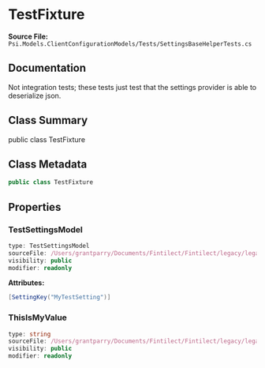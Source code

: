 # TestFixture

**Source File:** `Psi.Models.ClientConfigurationModels/Tests/SettingsBaseHelperTests.cs`

## Documentation

Not integration tests; these tests just test that the settings provider is able to deserialize json.

## Class Summary

public class TestFixture

## Class Metadata

```typescript
public class TestFixture
```

## Properties

### TestSettingsModel

```typescript
type: TestSettingsModel
sourceFile: /Users/grantparry/Documents/Fintilect/Fintilect/legacy/legacy-apis/Psi.Models.ClientConfigurationModels/Tests/SettingsBaseHelperTests.cs
visibility: public
modifier: readonly
```

**Attributes:**
```csharp
[SettingKey("MyTestSetting")]
```

### ThisIsMyValue

```typescript
type: string
sourceFile: /Users/grantparry/Documents/Fintilect/Fintilect/legacy/legacy-apis/Psi.Models.ClientConfigurationModels/Tests/SettingsBaseHelperTests.cs
visibility: public
modifier: readonly
```
